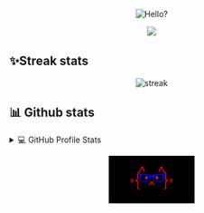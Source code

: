 <p align = "center">
  <img src="./assets/a.gif" alt="Hello?" width="30%">
</p>

<p align="center">
  <a href="https://github.com/DenverCoder1/readme-typing-svg"><img src="https://readme-typing-svg.herokuapp.com/?lines=Welcome%20to%20my%20github%20profile;Continuous%20Learner;Problem%20solver&font=Fira%20Code&center=true&width=440&height=45&color=00CA1AFF&vCenter=true&size=22"></a>
</p>

## ✨Streak stats
<p align="center">
  <img src="https://github-readme-streak-stats.herokuapp.com/?user=Amariev&theme=react&ring=2BDD18&fire=DD2727&currStreakLabel=DD4D5E&sideLabels=DD636E" alt="streak" />
</p>

## 📊 Github stats

<details> 
  <summary>💻 GitHub Profile Stats</summary>
  <br/>
    <a href="https://github.com/anuraghazra/github-readme-stats"><img alt="Stats github" src="https://denvercoder1-github-readme-stats.vercel.app/api/?username=Amariev&show_icons=true&count_private=true&theme=react&hide_border=true&bg_color=1F222E&title_color=F85D7F&icon_color=F8D866" height="192px"/></a>

  <a href="https://github.com/anuraghazra/github-readme-stats"><img alt="Language" src="https://github-readme-stats.vercel.app/api/top-langs/?username=Amariev&langs_count=8&layout=compact&theme=react&hide_border=true&bg_color=1F222E&title_color=F85D7F&icon_color=F8D866&hide=Jupyter%20Notebook" height="192px"/></a>
  <br/>
</details>

<p align = "center">
  <img src="./assets/giphy.gif" alt="yeppp" width="30%">
</p>
